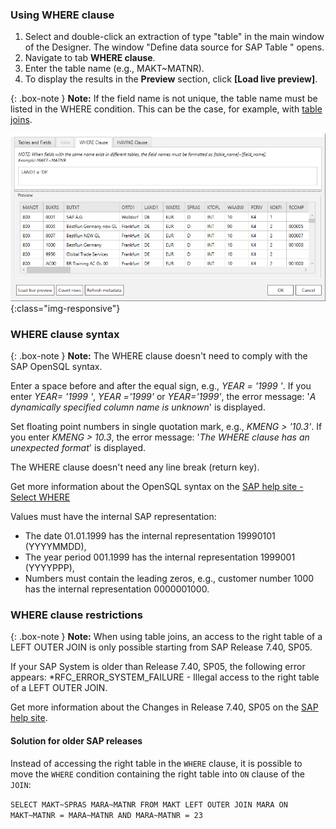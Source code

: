 ### Using WHERE clause 
1. Select and double-click an extraction of type "table" in the main window of the Designer.
The window "Define data source for SAP Table " opens.
2. Navigate to tab **WHERE clause**.
3. Enter the table name (e.g., MAKT~MATNR).
4. To display the results in the **Preview** section, click **[Load live preview]**.

{: .box-note }
**Note:** If the field name is not unique, the table name must be listed in the WHERE condition. This can be the case, for example, with [table joins](./table-joins).

![Extraction Settings-01](/img/content/Table-Extraction-Where-Clause.png){:class="img-responsive"}

### WHERE clause syntax 

{: .box-note }
**Note:** The WHERE clause doesn't need to comply with the SAP OpenSQL syntax.

Enter a space before and after the equal sign, e.g., *YEAR = '1999 '*. 
If you enter *YEAR= '1999 '*, *YEAR ='1999'* or *YEAR='1999'*, the error message: '*A dynamically specified column name is unknown*' is displayed.

Set floating point numbers in single quotation mark, e.g., *KMENG > '10.3'*. 
If you enter *KMENG > 10.3*, the error message: '*The WHERE clause has an unexpected format*' is displayed.

The WHERE clause doesn't need any line break (return key).

Get more information about the OpenSQL syntax on the [SAP help site - Select WHERE](https://help.sap.com/doc/abapdocu_752_index_htm/7.52/en-US/abapwhere.htm?file=abapwhere.htm)

Values must have the internal SAP representation:

- The date 01.01.1999 has the internal representation 19990101 (YYYYMMDD),
- The year period 001.1999 has the internal representation 1999001 (YYYYPPP),
- Numbers must contain the leading zeros, e.g., customer number 1000 has the internal representation 0000001000.

### WHERE clause restrictions

{: .box-note }
**Note:** 
When using table joins, an access to the right table of a LEFT OUTER JOIN is only possible starting from SAP Release 7.40, SP05. <br>

If your SAP System is older than Release 7.40, SP05, the following error appears:
*RFC_ERROR_SYSTEM_FAILURE - Illegal access to the right table of a LEFT OUTER JOIN.

Get more information about the Changes in Release 7.40, SP05 on the [SAP help site](https://help.sap.com/doc/abapdocu_750_index_htm/7.50/en-US/index.htm).

#### Solution for older SAP releases

Instead of accessing the right table in the `WHERE` clause, it is possible to move the `WHERE` condition containing the right table into `ON` clause of the `JOIN`:

`SELECT MAKT~SPRAS MARA~MATNR FROM MAKT LEFT OUTER JOIN MARA ON MAKT~MATNR = MARA~MATNR AND MARA~MATNR = 23`







